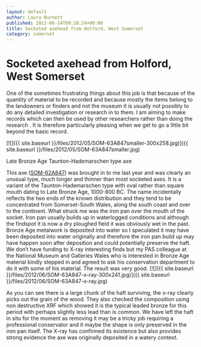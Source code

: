 ```yaml
---
layout: default
author: Laura Burnett
published: 2012-06-14T09:28:24+00:00
title: Socketed axehead from Holford, West Somerset
category: somerset
---
```


Socketed axehead from Holford, West Somerset
============================================

One of the sometimes frustrating things about this job is that because of the quantity of material to be recorded and because mostly the items belong to the landowners or finders and not the museum it is usually not possibly to do any detailed investigation or research in to them. I am aiming to make records which can then be used by other researchers rather than doing the research . It is therefore particularly pleasing when we get to go a little bit beyond the basic record.

[![]({{ site.baseurl }}/files/2012/05/SOM-63A847smaller-300x258.jpg)]({{ site.baseurl }}/files/2012/05/SOM-63A847smaller.jpg)

Late Bronze Age Taunton-Hademarschen type axe

This axe ([SOM-62A847](http://finds.org.uk/database/artefacts/record/id/490377 "SOM-63A847")) was brought in to me last year and was clearly an unusual type, much longer and thinner than most socketed axes. It is a variant of the Taunton-Hademarschen type with oval rather than square mouth dating to Late Bronze Age, 1000-800 BC. The name incidentally reflects the two ends of the known distribution and they tend to be concentrated from Somerset-South Wales, along the south coast and over to the continent.
What struck me was the iron pan over the mouth of the socket. Iron pan usually builds up in waterlogged conditions and although the findspot it is now a dry ploughed field it was obviously wet in the past. Bronze Age metalwork is deposited into water so I speculated it may have been deposited into water originally and therefore the iron pan build up may have happen soon after deposition and could potentially preserve the haft.
We don’t have funding to X-ray interesting finds but my PAS colleague at the National Museum and Galleries Wales who is interested in Bronze Age material kindly stepped in and agreed to ask his conservation department to do it with some of his material. The result was very good.
[![]({{ site.baseurl }}/files/2012/06/SOM-63A847-x-ray-300x241.jpg)]({{ site.baseurl }}/files/2012/06/SOM-63A847-x-ray.jpg)

As you can see there is a large chunk of the haft surviving, the x-ray clearly picks out the grain of the wood. They also checked the composition using non destructive XRF which showed it is the typical leaded bronze for this period with perhaps slightly less lead than is common. We have left the haft in situ for the moment as removing it may be a tricky job requiring a professional conservator and it maybe the shape is only preserved in the iron pan itself. The X-ray has confirmed its existence but also provides strong evidence the axe was originally deposited in a watery context.